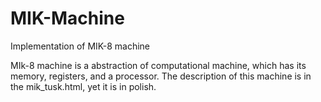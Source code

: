 # MIK-Machine
Implementation of MIK-8 machine

MIk-8 machine is a abstraction of computational machine, which has its memory, registers, and a processor.
The description of this machine is in the mik_tusk.html, yet it is in polish.
